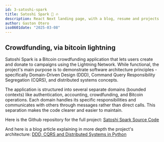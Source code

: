 ```yaml
---
id: 3-satoshi-spark
title: Satoshi Spark 🚀 🔥
description: React Next landing page, with a blog, resume and projects section.
author: Gaston Otero
iso8601date: "2025-03-08"
---
```


## Crowdfunding, via bitcoin lightning

Satoshi Spark is a Bitcoin crowdfunding application that lets users create and donate to campaigns using the Lightning Network. While functional, the project's main purpose is to demonstrate software architecture principles - specifically Domain-Driven Design (DDD), Command Query Responsibility Segregation (CQRS), and distributed systems concepts.


The application is structured into several separate domains (bounded contexts) like authentication, accounting, crowdfunding, and Bitcoin operations. Each domain handles its specific responsibilities and communicates with others through messages rather than direct calls. This separation makes the code clearer and easier to maintain.

Here is the Github repository for the full project: [Satoshi Spark Source Code](https://github.com/gastonoterom/Satoshi-Spark)

And here is a blog article explaining in more depth the project's architecture: [DDD, CQRS and Distributed Systems in Python](/blog/2-ddd-cqrs-distributed-systems)